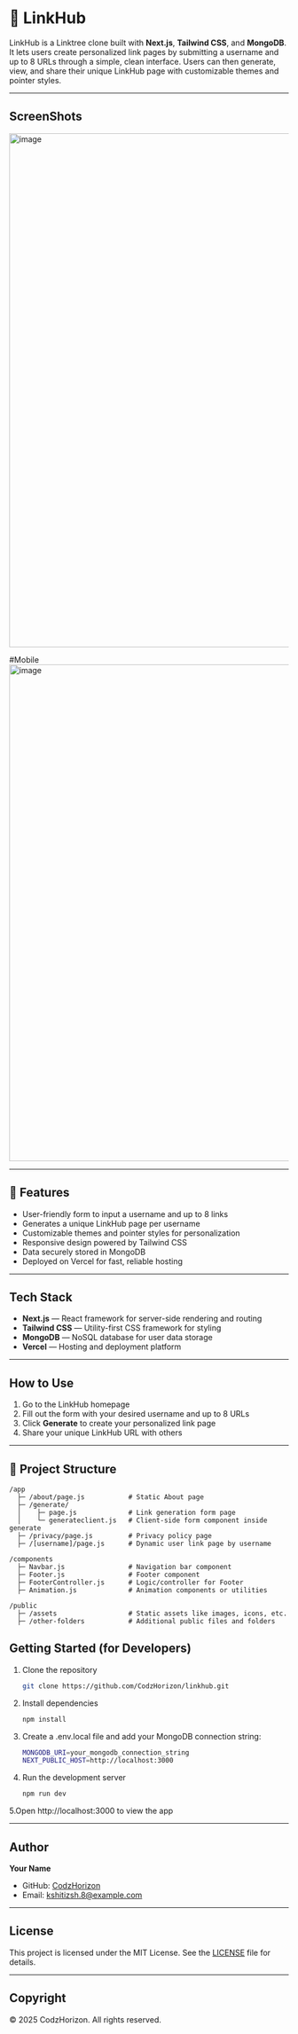 # 🔗 LinkHub

LinkHub is a Linktree clone built with **Next.js**, **Tailwind CSS**, and **MongoDB**. It lets users create personalized link pages by submitting a username and up to 8 URLs through a simple, clean interface. Users can then generate, view, and share their unique LinkHub page with customizable themes and pointer styles.

---
## ScreenShots

<img width="1892" height="927" alt="image" src="https://github.com/user-attachments/assets/02054720-8e5b-4281-b215-cbd739f2f2a5" />

#Mobile
<img width="1415" height="896" alt="image" src="https://github.com/user-attachments/assets/0a79fd62-7bf0-4b98-9a52-482b1b8e4e43" />

---

## 🚀 Features

- User-friendly form to input a username and up to 8 links  
- Generates a unique LinkHub page per username  
- Customizable themes and pointer styles for personalization  
- Responsive design powered by Tailwind CSS  
- Data securely stored in MongoDB  
- Deployed on Vercel for fast, reliable hosting  

---

## Tech Stack

- **Next.js** — React framework for server-side rendering and routing  
- **Tailwind CSS** — Utility-first CSS framework for styling  
- **MongoDB** — NoSQL database for user data storage  
- **Vercel** — Hosting and deployment platform  

---

## How to Use

1. Go to the LinkHub homepage  
2. Fill out the form with your desired username and up to 8 URLs  
3. Click **Generate** to create your personalized link page  
4. Share your unique LinkHub URL with others  

---


## 📁 Project Structure

```plaintext
/app
  ├─ /about/page.js           # Static About page
  ├─ /generate/
  │    ├─ page.js             # Link generation form page
  │    └─ generateclient.js   # Client-side form component inside generate
  ├─ /privacy/page.js         # Privacy policy page
  ├─ /[username]/page.js      # Dynamic user link page by username

/components
  ├─ Navbar.js                # Navigation bar component
  ├─ Footer.js                # Footer component
  ├─ FooterController.js      # Logic/controller for Footer
  ├─ Animation.js             # Animation components or utilities

/public
  ├─ /assets                  # Static assets like images, icons, etc.
  ├─ /other-folders           # Additional public files and folders
```

## Getting Started (for Developers)

1. Clone the repository  
   ```bash
   git clone https://github.com/CodzHorizon/linkhub.git
    ```

2. Install dependencies  
   ```bash
   npm install
   ```

3. Create a .env.local file and add your MongoDB connection string:
   ```bash
   MONGODB_URI=your_mongodb_connection_string
   NEXT_PUBLIC_HOST=http://localhost:3000
    ```
   
4. Run the development server
   ```bash
   npm run dev
   ```
   
5.Open http://localhost:3000 to view the app  




---
## Author

**Your Name**  
- GitHub: [CodzHorizon](https://github.com/CodzHorizon)  
- Email: kshitizsh.8@example.com  

---

## License

This project is licensed under the MIT License. See the [LICENSE](LICENSE) file for details.

---

## Copyright

© 2025 CodzHorizon. All rights reserved.

            
